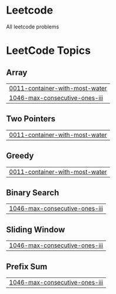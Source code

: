 # Leetcode
All leetcode problems

<!---LeetCode Topics Start-->
# LeetCode Topics
## Array
|  |
| ------- |
| [0011-container-with-most-water](https://github.com/Sagar-tiple/Leetcode/tree/master/0011-container-with-most-water) |
| [1046-max-consecutive-ones-iii](https://github.com/Sagar-tiple/Leetcode/tree/master/1046-max-consecutive-ones-iii) |
## Two Pointers
|  |
| ------- |
| [0011-container-with-most-water](https://github.com/Sagar-tiple/Leetcode/tree/master/0011-container-with-most-water) |
## Greedy
|  |
| ------- |
| [0011-container-with-most-water](https://github.com/Sagar-tiple/Leetcode/tree/master/0011-container-with-most-water) |
## Binary Search
|  |
| ------- |
| [1046-max-consecutive-ones-iii](https://github.com/Sagar-tiple/Leetcode/tree/master/1046-max-consecutive-ones-iii) |
## Sliding Window
|  |
| ------- |
| [1046-max-consecutive-ones-iii](https://github.com/Sagar-tiple/Leetcode/tree/master/1046-max-consecutive-ones-iii) |
## Prefix Sum
|  |
| ------- |
| [1046-max-consecutive-ones-iii](https://github.com/Sagar-tiple/Leetcode/tree/master/1046-max-consecutive-ones-iii) |
<!---LeetCode Topics End-->